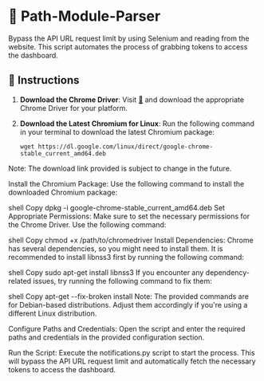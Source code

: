 # 🚀 Path-Module-Parser

Bypass the API URL request limit by using Selenium and reading from the website. This script automates the process of grabbing tokens to access the dashboard.

## 📝 Instructions

1. **Download the Chrome Driver**: Visit [🔗](https://chromedriver.storage.googleapis.com/index.html) and download the appropriate Chrome Driver for your platform.

2. **Download the Latest Chromium for Linux**: Run the following command in your terminal to download the latest Chromium package:

   ```shell
   wget https://dl.google.com/linux/direct/google-chrome-stable_current_amd64.deb
Note: The download link provided is subject to change in the future.

Install the Chromium Package: Use the following command to install the downloaded Chromium package:

shell
Copy
dpkg -i google-chrome-stable_current_amd64.deb
Set Appropriate Permissions: Make sure to set the necessary permissions for the Chrome Driver. Use the following command:

shell
Copy
chmod +x /path/to/chromedriver
Install Dependencies: Chrome has several dependencies, so you might need to install them. It is recommended to install libnss3 first by running the following command:

shell
Copy
sudo apt-get install libnss3
If you encounter any dependency-related issues, try running the following command to fix them:

shell
Copy
apt-get --fix-broken install
Note: The provided commands are for Debian-based distributions. Adjust them accordingly if you're using a different Linux distribution.

Configure Paths and Credentials: Open the script and enter the required paths and credentials in the provided configuration section.

Run the Script: Execute the notifications.py script to start the process. This will bypass the API URL request limit and automatically fetch the necessary tokens to access the dashboard.
